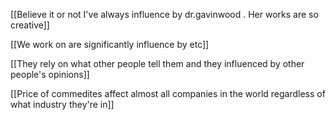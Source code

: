 [[Believe it or not I've always influence by dr.gavinwood . Her works are so creative]] 

[[We work on are significantly influence by etc]]

[[They rely on what other people tell them and they influenced by other people's opinions]]

[[Price of commedites affect almost all companies in the world regardless of what industry they're in]]